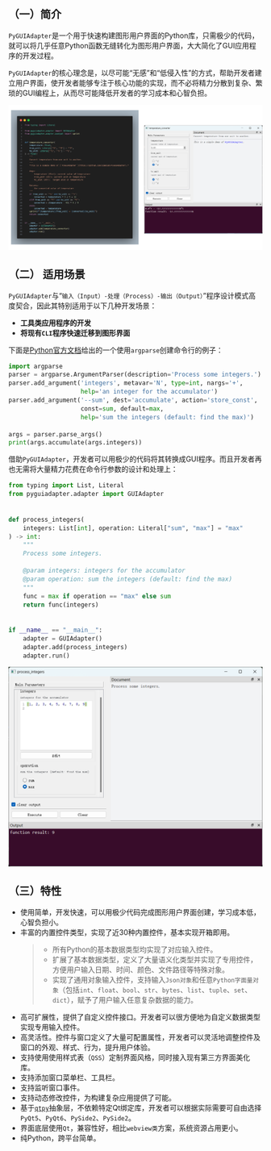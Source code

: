 ## （一）简介

`PyGUIAdapter`是一个用于快速构建图形用户界面的Python库，只需极少的代码，就可以将几乎任意Python函数无缝转化为图形用户界面，大大简化了GUI应用程序的开发过程。

`PyGUIAdapter`的核心理念是，以尽可能“无感”和“低侵入性”的方式，帮助开发者建立用户界面，使开发者能够专注于核心功能的实现，而不必将精力分散到复杂、繁琐的GUI编程上，从而尽可能降低开发者的学习成本和心智负担。

<div style="text-align: center;">
    <img src="assets/hello_world.png" />
</div>


## （二） 适用场景

`PyGUIAdapter`与“`输入（Input）-处理（Process）-输出（Output）`”程序设计模式高度契合，因此其特别适用于以下几种开发场景：

- **工具类应用程序的开发**
- **将现有`CLI`程序快速迁移到图形界面**

下面是[Python官方文档](https://docs.python.org/3/library/argparse.html#example)给出的一个使用`argparse`创建命令行的例子：

```python
import argparse
parser = argparse.ArgumentParser(description='Process some integers.')
parser.add_argument('integers', metavar='N', type=int, nargs='+',
                    help='an integer for the accumulator')
parser.add_argument('--sum', dest='accumulate', action='store_const',
                    const=sum, default=max,
                    help='sum the integers (default: find the max)')

args = parser.parse_args()
print(args.accumulate(args.integers))
```

借助`PyGUIAdapter`，开发者可以用极少的代码将其转换成GUI程序。而且开发者再也无需将大量精力花费在命令行参数的设计和处理上：

```python
from typing import List, Literal
from pyguiadapter.adapter import GUIAdapter


def process_integers(
    integers: List[int], operation: Literal["sum", "max"] = "max"
) -> int:
    """
    Process some integers.

    @param integers: integers for the accumulator
    @param operation: sum the integers (default: find the max)
    """
    func = max if operation == "max" else sum
    return func(integers)


if __name__ == "__main__":
    adapter = GUIAdapter()
    adapter.add(process_integers)
    adapter.run()


```

<div style="text-align:center">
    <img src="assets/process_integers.png" />
</div>

## （三）特性

- 使用简单，开发快速，可以用极少代码完成图形用户界面创建，学习成本低，心智负担小。 
- 丰富的内置控件类型，实现了近30种内置控件，基本实现开箱即用。
  > - 所有Python的基本数据类型均实现了对应输入控件。
  > - 扩展了基本数据类型，定义了大量语义化类型并实现了专用控件，方便用户输入日期、时间、颜色、文件路径等特殊对象。
  > - 实现了通用对象输入控件，支持输入`Json对象`和任意`Python字面量对象`（包括`int`、`float`、`bool`、`str`、`bytes`、`list`、`tuple`、`set`、`dict`），赋予了用户输入任意复杂数据的能力。
- 高可扩展性，提供了自定义控件接口。开发者可以很方便地为自定义数据类型实现专用输入控件。
- 高灵活性。控件与窗口定义了大量可配置属性，开发者可以灵活地调整控件及窗口的外观、样式、行为，提升用户体验。
- 支持使用使用样式表（`QSS`）定制界面风格，同时接入现有第三方界面美化库。
- 支持添加窗口菜单栏、工具栏。
- 支持监听窗口事件。
- 支持动态修改控件，为构建复杂应用提供了可能。
- 基于[`qtpy`](https://github.com/spyder-ide/qtpy)抽象层，不依赖特定Qt绑定库，开发者可以根据实际需要可自由选择`PyQt5`、`PyQt6`、`PySide2`、`PySide2`。
- 界面底层使用`Qt`，兼容性好，相比`webview类`方案，系统资源占用更小。
- 纯Python，跨平台简单。